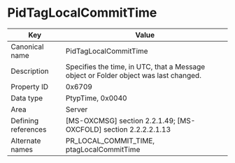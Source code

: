 # PidTagLocalCommitTime

| Key | Value |
|---|---|
| Canonical name | PidTagLocalCommitTime |
| Description | Specifies the time, in UTC, that a Message object or Folder object was last changed. |
| Property ID | 0x6709 |
| Data type | PtypTime, 0x0040 |
| Area | Server |
| Defining references | [MS-OXCMSG] section 2.2.1.49; [MS-OXCFOLD] section 2.2.2.2.1.13 |
| Alternate names | PR_LOCAL_COMMIT_TIME, ptagLocalCommitTime |
